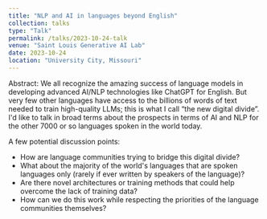 ```yaml
---
title: "NLP and AI in languages beyond English"
collection: talks
type: "Talk"
permalink: /talks/2023-10-24-talk
venue: "Saint Louis Generative AI Lab"
date: 2023-10-24
location: "University City, Missouri"
---
```


Abstract: We all recognize the amazing success of language models in developing advanced AI/NLP technologies like ChatGPT for English. But very few other languages have access to the billions of words of text needed to train high-quality LLMs; this is what I call “the new digital divide”.  I'd like to talk in broad terms about the prospects in terms of AI and NLP for the other 7000 or so languages spoken in the world today.

A few potential discussion points:

* How are language communities trying to bridge this digital divide?
* What about the majority of the world's languages that are spoken languages only (rarely if ever written by speakers of the language)?
* Are there novel architectures or training methods that could help overcome the lack of training data?
* How can we do this work while respecting the priorities of the language communities themselves?
